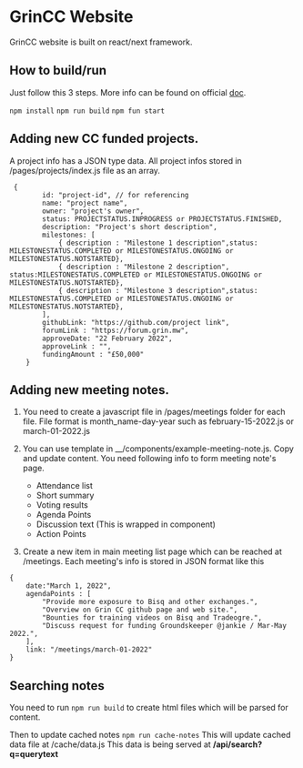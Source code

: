 # GrinCC Website 

GrinCC website is built on react/next framework. 

## How to build/run

Just follow this 3 steps. More info can be found on official [doc](https://nextjs.org/docs/deployment).

```npm install```
```npm run build```
```npm fun start```

## Adding new CC funded projects.

A project info has a JSON type data. All project infos stored in /pages/projects/index.js file as an array. 

```
 {
        id: "project-id", // for referencing
        name: "project name",
        owner: "project's owner",
        status: PROJECTSTATUS.INPROGRESS or PROJECTSTATUS.FINISHED,
        description: "Project's short description",
        milestones: [
            { description : "Milestone 1 description",status: MILESTONESTATUS.COMPLETED or MILESTONESTATUS.ONGOING or MILESTONESTATUS.NOTSTARTED},
            { description : "Milestone 2 description", status:MILESTONESTATUS.COMPLETED or MILESTONESTATUS.ONGOING or MILESTONESTATUS.NOTSTARTED},
            { description : "Milestone 3 description",status: MILESTONESTATUS.COMPLETED or MILESTONESTATUS.ONGOING or MILESTONESTATUS.NOTSTARTED},
        ],
        githubLink: "https://github.com/project link",
        forumLink : "https://forum.grin.mw",
        approveDate: "22 February 2022",
        approveLink : "",
        fundingAmount : "£50,000"
    }
```

## Adding new meeting notes.

1) You need to create a javascript file in /pages/meetings folder for each file.
File format is month_name-day-year such as february-15-2022.js or march-01-2022.js
2) You can use template in __/components/example-meeting-note.js. Copy and update content.
    You need following info to form meeting note's page.
    - Attendance list
    - Short summary
    - Voting results
    - Agenda Points
    - Discussion text (This is wrapped in <ReactMarkdown> component)
    - Action Points

4) Create a new item in main meeting list page which can be reached at /meetings. Each meeting's info is stored in JSON format like this
```
{
    date:"March 1, 2022",
    agendaPoints : [
        "Provide more exposure to Bisq and other exchanges.",
        "Overview on Grin CC github page and web site.",
        "Bounties for training videos on Bisq and Tradeogre.",
        "Discuss request for funding Groundskeeper @jankie / Mar-May 2022.",
    ],
    link: "/meetings/march-01-2022"
}

```



## Searching notes

You need to run 
```npm run build```
to create html files which will be parsed for content.

Then to update cached notes
```npm run cache-notes```
This will update cached data file at /cache/data.js
This data is being served at __/api/search?q=querytext__






